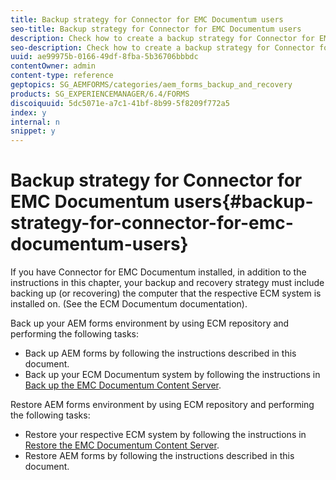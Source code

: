 ```yaml
---
title: Backup strategy for Connector for EMC Documentum users
seo-title: Backup strategy for Connector for EMC Documentum users
description: Check how to create a backup strategy for Connector for EMC Documentum users.
seo-description: Check how to create a backup strategy for Connector for EMC Documentum users.
uuid: ae99975b-0166-49df-8fba-5b36706bbbdc
contentOwner: admin
content-type: reference
geptopics: SG_AEMFORMS/categories/aem_forms_backup_and_recovery
products: SG_EXPERIENCEMANAGER/6.4/FORMS
discoiquuid: 5dc5071e-a7c1-41bf-8b99-5f8209f772a5
index: y
internal: n
snippet: y
---
```


# Backup strategy for Connector for EMC Documentum users{#backup-strategy-for-connector-for-emc-documentum-users}

If you have Connector for EMC Documentum installed, in addition to the instructions in this chapter, your backup and recovery strategy must include backing up (or recovering) the computer that the respective ECM system is installed on. (See the ECM Documentum documentation).

Back up your AEM forms environment by using ECM repository and performing the following tasks:

* Back up AEM forms by following the instructions described in this document.
* Back up your ECM Documentum system by following the instructions in [Back up the EMC Documentum Content Server](../../../forms/using/admin-help/backing-recovering-emc-documentum-repository.md#back-up-the-emc-documentum-content-server).

Restore AEM forms environment by using ECM repository and performing the following tasks:

* Restore your respective ECM system by following the instructions in [Restore the EMC Documentum Content Server](../../../forms/using/admin-help/backing-recovering-emc-documentum-repository.md#restore-the-emc-documentum-content-server).
* Restore AEM forms by following the instructions described in this document.

